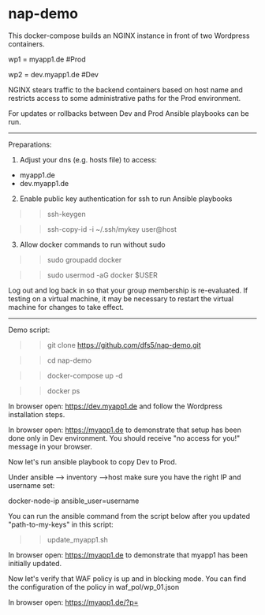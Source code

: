 # nap-demo

This docker-compose builds an NGINX instance in front of two Wordpress containers.

wp1 = myapp1.de       #Prod

wp2 = dev.myapp1.de   #Dev

NGINX stears traffic to the backend containers based on host name and restricts access to some administrative paths for the Prod environment.

For updates or rollbacks between Dev and Prod Ansible playbooks can be run.

------------------------------------

Preparations:

1. Adjust your dns (e.g. hosts file) to access:
- myapp1.de
- dev.myapp1.de

2. Enable public key authentication for ssh to run Ansible playbooks

>> ssh-keygen

>> ssh-copy-id -i ~/.ssh/mykey user@host

3. Allow docker commands to run without sudo

>> sudo groupadd docker

>> sudo usermod -aG docker $USER

Log out and log back in so that your group membership is re-evaluated. If testing on a virtual machine, it may be necessary to restart the virtual machine for changes to take effect.

------------------------------------

Demo script:

>> git clone https://github.com/dfs5/nap-demo.git

>> cd nap-demo

>> docker-compose up -d

>> docker ps

In browser open: https://dev.myapp1.de and follow the Wordpress installation steps.

In browser open: https://myapp1.de to demonstrate that setup has been done only in Dev environment. You should receive "no access for you!" message in your browser.

Now let's run ansible playbook to copy Dev to Prod.

Under ansible --> inventory -->host make sure you have the right IP and username set:

docker-node-ip ansible_user=username 

You can run the ansible command from the script below after you updated "path-to-my-keys" in this script:

>> update_myapp1.sh

In browser open: https://myapp1.de to demonstrate that myapp1 has been initially updated.

Now let's verify that WAF policy is up and in blocking mode. You can find the configuration of the policy in waf_pol/wp_01.json

In browser open: https://myapp1.de/?p=<script>

You should see the ASM blocking page.

Finally we want add some visibility. For this we add Kibana dashboard based on this repo but updated to the last release:

https://github.com/MattDierick/f5-waf-elk-dashboards

>> cd f5-waf-elk-dashboards

>> nano logstash/conf.d/30-waf-logs-full-logstash.conf

   hosts => ['localhost:9200']
   
>> docker-compose up -d

It takes a while for ELK stack to get ready. You can verify the start process with:

>> docker logs f5-waf-elk-dashboards_elasticsearch_1

Also check for issues if something goes wrong. In my case I needed to adjust virtual memory and modify docker-compose (already done):

max virtual memory areas vm.max_map_count [65530] is too low, increase to at least [262144]

max file descriptors [4096] for elasticsearch process is too low, increase to at least [65535]

>> sudo nano /etc/sysctl.conf

   vm.max_map_count=262144
   
>> sudo sysctl -p

>> docker-compose down

>> docker-compose up -d

Adjust app_protect_security_log in nginx.conf to point to ELK stack

>> cd ..

>> nano nginx.conf 

   app_protect_security_log "/home/log_all.json" syslog:server=xx.xx.xx.xx:5144;  #where x = docker node's IP

>> docker-compose down

>> docker-compose up -d

In browser open: http://docker-node-ip:5601

Kibana GUI should load. Select Dashboards in Menue and import both *.ndjson files from Kibana folder
- false-positives-dashboards.ndjson
- overview-dashboard.ndjson

In browser open: https://myapp1.de and browse through the app to generate some traffic.

In browser open: https://myapp1.de/?p=<script> 
and refresh screen view times to generate some blocking events.

Switch bach to Kibana --> Overview --> Dashboards to see the events.

Congratulates!!! - You are done with the Demo

------------------------------------

Possible Issues:

Issue - Ansible playbooks don't run
"msg": "Unable to load docker-compose. Try `pip install docker-compose`.
https://nickjanetakis.com/blog/docker-tip-74-curl-vs-pip-for-installing-docker-compose
"If you use any of Ansible’s docker_* modules, they depend on having the docker and / or docker-compose PIP packages installed..."

>> apt-get install python-pip
>> pip install --upgrade pip
>> pip install docker-compose

------------

Issue - leverage user to sudo when running a playbook
"msg": "Destination nap-demo/nginx_wp/migrate/wp1 not writable"}
use switch -K to run ansible playbook as root

>> ansible-playbook playbooks/update-myapp1-homepage.yaml -i inventory/hosts --key-file /path-to-my-keys/.ssh/id_rsa -K

in playbook add

become: yes

-------------

Issue - lack of permissions to connect docker volume
>> docker logs 5649315d3cb7
bash: /var/log/app_protect/bd-socket-plugin.log: Permission denied
nginx: [error] APP_PROTECT { "event": "configuration_error", "error_message": "failed to open /var/log/app_protect/security.log (Permission denied)", "line_number": 22}

I made it works creating ./logs/app_protect with 777 permission in advance.

sudo chmod -R 777 logs/app_protect/

-------------

Issue - elasticsearch
max file descriptors [4096] for elasticsearch process is too low, increase to at least [65535]
The following added to the docker-compose file:
    ulimits:
      nofile:
         soft: 65536
         hard: 65536
